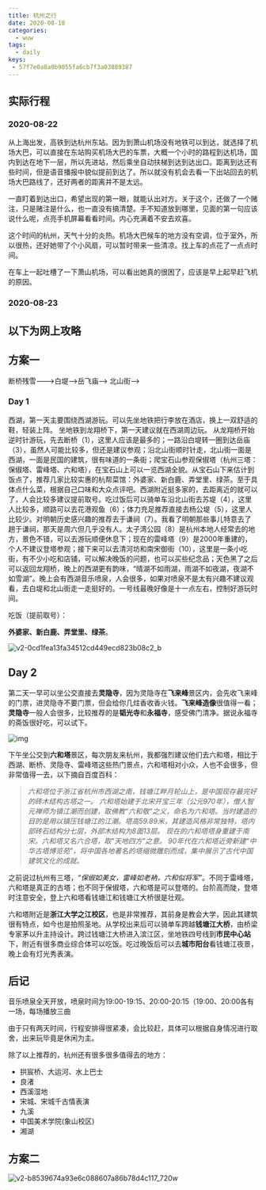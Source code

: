 ```yaml
---
title: 杭州之行
date: 2020-08-18
categories:
  - wuw
tags:
  - daily
keys:
 - 57f7e0a8a0b9055fa6cb7f3a03889387
---
```


## 实际行程

### 2020-08-22

从上海出发，高铁到达杭州东站。因为到萧山机场没有地铁可以到达，就选择了机场大巴，可以直接在东站购买机场大巴的车票，大概一个小时的路程到达机场，国内到达在地下一层，所以先进站，然后乘坐自动扶梯到达到达出口。距离到达还有些时间，但是语音播报中貌似提前到达了。所以就没有机会去看一下出站回去的机场大巴路线了，还好两者的距离并不是太远。

一直盯着到达出口，希望出现的第一眼，就能认出对方。关于这个，还做了一个赌注，只是赌注是什么，也一直没有搞清楚。手不知道放到哪里，见面的第一句应该说什么呢，点亮手机屏幕看看时间。内心充满着不安去欢喜。

这个时间的杭州，天气十分的炎热。机场大巴候车的地方没有空调，位于室外，所以很热，还好她带了个小风扇，可以暂时带来一些清凉。找上车的点花了一点点时间。

在车上一起吐槽了一下萧山机场，可以看出她真的很困了，应该是早上起早赶飞机的原因。

### 2020-08-23



## 以下为网上攻略

## 方案一

断桥残雪--->白堤-->岳飞庙--> 北山街-->

### Day 1

西湖，第一天主要围绕西湖游玩。可以先坐地铁把行李放在酒店，换上一双舒适的鞋，轻装上阵。
坐地铁到龙翔桥下，第一天建议就在西湖周边玩。
从龙翔桥开始逆时针游玩，先去断桥（1），这里人应该是最多的；一路沿白堤转一圈到达岳庙（3），虽然人可能比较多，但还是建议参观；沿北山街顺时针走，北山街一面是西湖，一面是民国的建筑，很有味道的一条街；爬宝石山参观保俶塔（杭州三塔：保俶塔、雷峰塔、六和塔），在宝石山上可以一览西湖全貌。从宝石山下来估计到饭点了，推荐几家比较实惠的杭帮菜馆：外婆家、新白鹿、弄堂里、绿茶。至于具体点什么菜，根据自己口味和大众点评吧。西湖附近挺多家的，去距离近的就可以了，人会比较多建议提前取号。吃过饭后可以骑单车沿北山街去苏堤（4），这里人比较多，顺路可以去花港观鱼（6）；体力充足推荐直接去杨公堤（5），这里人比较少。对明朝历史感兴趣的推荐去于谦祠（7）。我看了明朝那些事儿特意去了趟于谦祠，那天是周六但几乎没有人。太子湾公园（8）是杭州本地人经常去的地方，景色不错，可以去游玩顺便休息下；现在的雷峰塔（9）是2000年重建的，个人不建议登塔参观；接下来可以去清河坊和南宋御街（10），这里是一条小吃街，有不少小吃和店铺，可以解决晚饭的问题，也可以买些纪念品；天色黑了之后可以返回龙翔桥，晚上的西湖更有韵味，“晴湖不如雨湖，雨湖不如夜湖，夜湖不如雪湖”。晚上会有西湖音乐喷泉，人会很多，如果对喷泉不是太有兴趣不建议观看，去白堤和北山街走一走挺好的。一号线最晚好像是十一点左右，控制好游玩时间。

吃饭（提前取号）：

**外婆家、新白鹿、弄堂里、绿茶**。

![v2-0cd1fea13fa34512cd449ecd823b08c2_b](https://gitee.com/snowyan/image/raw/master/1597736390_20200818153705642_616449251.jpg)

## Day 2

第二天一早可以坐公交直接去**灵隐寺**，因为灵隐寺在**飞来峰**景区内，会先收飞来峰的门票，进灵隐寺不要门票，但会给你几炷香收香火钱。**飞来峰造像**很值得一看；**灵隐寺**一般人会很多，比较推荐的是**韬光寺**和**永福寺**，感受佛门清净。据说永福寺的斋饭很好吃，可以试下。

![img](https://pic3.zhimg.com/v2-9291d4a6b8af15e2530e2ba4fa691bdd_b.jpg)

下午坐公交到**六和塔**景区，每次朋友来杭州，我都强烈建议他们去六和塔，相比于西湖、断桥、灵隐寺、雷峰塔这些热门景点，六和塔相对小众，人也不会很多，但非常值得一去，以下摘自百度百科：

> *六和塔位于浙江省杭州市西湖之南，钱塘江畔月轮山上，是中国现存最完好的砖木结构古塔之一。*
> *六和塔始建于北宋开宝三年（公元970年），僧人智元禅师为镇江潮而创建，取佛教“六和敬”之义，命名为六和塔。当时建造的目的是用以镇压钱塘江的江潮。塔高59.89米，其建造风格非常独特，塔内部砖石结构分七层，外部木结构为8面13层。*
> *现在的六和塔塔身重建于南宋。六和塔又名六合塔，取"天地四方"之意。 90年代在六和塔近旁新建“中华古塔博览苑”，将中国各地著名的塔缩微雕刻而成，集中展示了古代中国建筑文化的成就。*

之前说过杭州有三塔，*“保俶如美女，雷峰如老衲，六和似将军”*。不同于雷峰塔，六和塔是真正的古塔；也不同于保俶塔，六和塔是可以登塔的。台阶高而陡，登塔时注意安全，登上六和塔看钱塘江和钱塘江大桥很是壮观。

六和塔附近是**浙江大学之江校区**，也是非常推荐，其前身是教会大学，因此其建筑很有特点，如今也是拍照圣地。从学校出来后可以骑单车跨越**钱塘江大桥**，由桥梁专家茅以升主持设计。跨过钱塘江大桥进入滨江区，坐地铁四号线到**市民中心站**下，附近有很多商业综合体可以吃饭。吃过晚饭后可以去**城市阳台**看钱塘江夜景，晚上会有灯光秀表演。

## 后记

音乐喷泉全天开放，喷泉时间为19:00-19:15、20:00-20:15（19:00、20:00各有一场，每场播放三曲

由于只有两天时间，行程安排得很紧凑，会比较赶，具体可以根据自身情况进行取舍，出来玩毕竟是休闲为主。

除了以上推荐的，杭州还有很多很多值得去的地方：

- 拱宸桥、大运河、水上巴士
- 良渚
- 西溪湿地
- 宋城、宋城千古情表演
- 九溪
- 中国美术学院(象山校区)
- 湘湖

## 方案二

![v2-b8539674a93e6c088607a86b78d4c117_720w](https://gitee.com/snowyan/image/raw/master/1597736390_20200818153651074_1737716801.jpg)